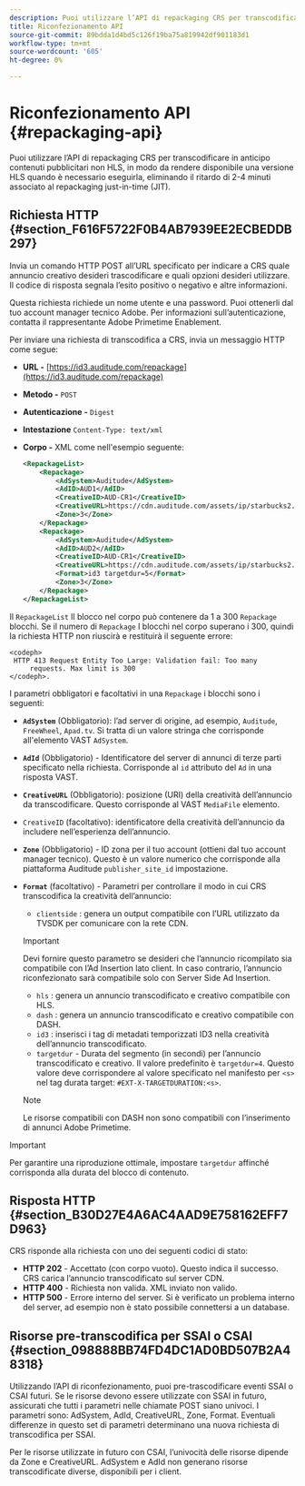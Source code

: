```yaml
---
description: Puoi utilizzare l’API di repackaging CRS per transcodificare in anticipo contenuti pubblicitari non HLS, in modo da rendere disponibile una versione HLS quando è necessario eseguirla, eliminando il ritardo di 2-4 minuti associato al repackaging just-in-time (JIT).
title: Riconfezionamento API
source-git-commit: 89bdda1d4bd5c126f19ba75a819942df901183d1
workflow-type: tm+mt
source-wordcount: '605'
ht-degree: 0%

---
```



# Riconfezionamento API {#repackaging-api}

Puoi utilizzare l’API di repackaging CRS per transcodificare in anticipo contenuti pubblicitari non HLS, in modo da rendere disponibile una versione HLS quando è necessario eseguirla, eliminando il ritardo di 2-4 minuti associato al repackaging just-in-time (JIT).

## Richiesta HTTP {#section_F616F5722F0B4AB7939EE2ECBEDDB297}

Invia un comando HTTP POST all’URL specificato per indicare a CRS quale annuncio creativo desideri trascodificare e quali opzioni desideri utilizzare. Il codice di risposta segnala l’esito positivo o negativo e altre informazioni.

Questa richiesta richiede un nome utente e una password. Puoi ottenerli dal tuo account manager tecnico Adobe. Per informazioni sull’autenticazione, contatta il rappresentante Adobe Primetime Enablement.

Per inviare una richiesta di transcodifica a CRS, invia un messaggio HTTP come segue:

* **URL -** [https://id3.auditude.com/repackage](https://id3.auditude.com/repackage)

* **Metodo -** `POST`

* **Autenticazione -** `Digest`

* **Intestazione** `Content-Type: text/xml`

* **Corpo -** XML come nell&#39;esempio seguente:

   ```xml
   <RepackageList>
       <Repackage>
           <AdSystem>Auditude</AdSystem>
           <AdID>AUD1</AdID>
           <CreativeID>AUD-CR1</CreativeID>
           <CreativeURL>https://cdn.auditude.com/assets/ip/starbucks2.mp4</CreativeURL>
           <Zone>3</Zone>
       </Repackage>
       <Repackage>
           <AdSystem>Auditude</AdSystem>
           <AdID>AUD2</AdID>
           <CreativeID>AUD-CR1</CreativeID>
           <CreativeURL>https://cdn.auditude.com/assets/ip/starbucks2.mp4</CreativeURL>
           <Format>id3 targetdur=5</Format>
           <Zone>3</Zone>
       </Repackage>
   </RepackageList>
   ```

Il `RepackageList` Il blocco nel corpo può contenere da 1 a 300 `Repackage` blocchi. Se il numero di `Repackage` I blocchi nel corpo superano i 300, quindi la richiesta HTTP non riuscirà e restituirà il seguente errore:

```
<codeph>
 HTTP 413 Request Entity Too Large: Validation fail: Too many
     requests. Max limit is 300
</codeph>.
```


I parametri obbligatori e facoltativi in una `Repackage` i blocchi sono i seguenti:

* **`AdSystem`** (Obbligatorio): l’ad server di origine, ad esempio, `Auditude`, `FreeWheel`, `Apad.tv`. Si tratta di un valore stringa che corrisponde all&#39;elemento VAST `AdSystem`.

* **`AdId`** (Obbligatorio) - Identificatore del server di annunci di terze parti specificato nella richiesta. Corrisponde al `id` attributo del `Ad` in una risposta VAST.

* **`CreativeURL`** (Obbligatorio): posizione (URI) della creatività dell’annuncio da transcodificare. Questo corrisponde al VAST `MediaFile` elemento.

* `CreativeID` (facoltativo): identificatore della creatività dell’annuncio da includere nell’esperienza dell’annuncio.
* **`Zone`** (Obbligatorio) - ID zona per il tuo account (ottieni dal tuo account manager tecnico). Questo è un valore numerico che corrisponde alla piattaforma Auditude `publisher_site_id` impostazione.

* **`Format`** (facoltativo) - Parametri per controllare il modo in cui CRS transcodifica la creatività dell’annuncio:

   * `clientside` : genera un output compatibile con l’URL utilizzato da TVSDK per comunicare con la rete CDN.
   >[!IMPORTANT]
   >
   >Devi fornire questo parametro se desideri che l’annuncio ricompilato sia compatibile con l’Ad Insertion lato client. In caso contrario, l’annuncio riconfezionato sarà compatibile solo con Server Side Ad Insertion.

   * `hls` : genera un annuncio transcodificato e creativo compatibile con HLS.
   * `dash` : genera un annuncio transcodificato e creativo compatibile con DASH.
   * `id3` : inserisci i tag di metadati temporizzati ID3 nella creatività dell’annuncio transcodificato.
   * `targetdur` - Durata del segmento (in secondi) per l’annuncio transcodificato e creativo. Il valore predefinito è `targetdur=4`. Questo valore deve corrispondere al valore specificato nel manifesto per `<s>` nel tag durata target: `#EXT-X-TARGETDURATION:<s>`.

   >[!NOTE]
   >
   >Le risorse compatibili con DASH non sono compatibili con l’inserimento di annunci Adobe Primetime.

>[!IMPORTANT]
>
>Per garantire una riproduzione ottimale, impostare `targetdur` affinché corrisponda alla durata del blocco di contenuto.

## Risposta HTTP {#section_B30D27E4A6AC4AAD9E758162EFF7D963}

CRS risponde alla richiesta con uno dei seguenti codici di stato:

* **HTTP 202** - Accettato (con corpo vuoto). Questo indica il successo. CRS carica l’annuncio transcodificato sul server CDN.
* **HTTP 400** - Richiesta non valida. XML inviato non valido.
* **HTTP 500** - Errore interno del server. Si è verificato un problema interno del server, ad esempio non è stato possibile connettersi a un database.

## Risorse pre-transcodifica per SSAI o CSAI {#section_098888BB74FD4DC1AD0BD507B2A48318}

Utilizzando l’API di riconfezionamento, puoi pre-trascodificare eventi SSAI o CSAI futuri. Se le risorse devono essere utilizzate con SSAI in futuro, assicurati che tutti i parametri nelle chiamate POST siano univoci. I parametri sono: AdSystem, AdId, CreativeURL, Zone, Format. Eventuali differenze in questo set di parametri determinano una nuova richiesta di transcodifica per SSAI.

Per le risorse utilizzate in futuro con CSAI, l’univocità delle risorse dipende da Zone e CreativeURL. AdSystem e AdId non generano risorse transcodificate diverse, disponibili per i client.
